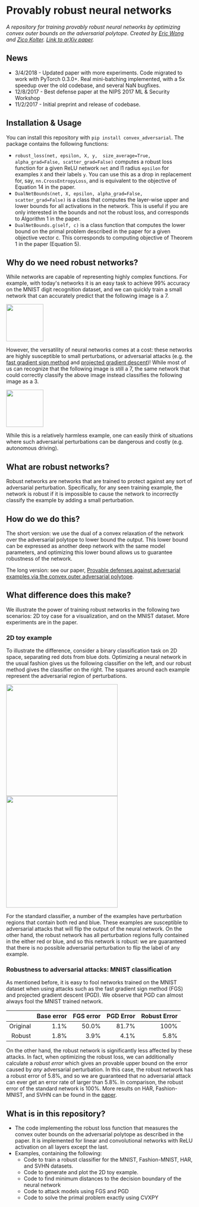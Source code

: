 # Provably robust neural networks

*A repository for training provably robust neural networks by optimizing
convex outer bounds on the adversarial polytope. Created by [Eric Wong](https://riceric22.github.io) and [Zico Kolter](http://zicokolter.com). [Link to arXiv paper][paper].*

[paper]: https://arxiv.org/abs/1711.00851

## News
+ 3/4/2018 - Updated paper with more experiments. Code migrated to work with
  PyTorch 0.3.0+. Real mini-batching implemented, with a 5x speedup over the
  old codebase, and several NaN bugfixes. 
+ 12/8/2017 - Best defense paper at the NIPS 2017 ML & Security Workshop
+ 11/2/2017 - Initial preprint and release of codebase. 

## Installation & Usage
You can install this repository with 
`pip install convex_adversarial`. The package contains the following functions: 
+ `robust_loss(net, epsilon, X, y, 
                size_average=True, alpha_grad=False, scatter_grad=False)`
    computes a robust loss function for a given ReLU network `net` and l1 
    radius `epsilon` for examples `X` and their labels `y`. You can use 
    this as a drop in replacement for, say, `nn.CrossEntropyLoss`, and is
    equivalent to the objective of Equation 14 in the paper. 
+ `DualNetBounds(net, X, epsilon, alpha_grad=False, scatter_grad=False)`
    is a class that computes the layer-wise upper and lower bounds for all
    activations in the network. This is useful if you are only interested 
    in the bounds and not the robust loss, and corresponds to Algorithm 
    1 in the paper. 
+ `DualNetBounds.g(self, c)` is a class function that computes the lower
    bound on the primal problem described in the paper for a given 
    objective vector c. This corresponds to computing objective of Theorem 1 in
    the paper (Equation 5). 

## Why do we need robust networks? 
While networks are capable of representing highly complex functions. For
example, with today's networks it is an easy task to achieve 99% accuracy on
the MNIST digit recognition dataset, and we can quickly train a small network
that can accurately predict that the following image is a 7.

<img src="https://github.com/locuslab/convex_adversarial.release/blob/master/images/seven.png" width="100">

However, the versatility of neural networks comes at a cost: these networks
are highly susceptible to small perturbations, or adversarial attacks (e.g. the [fast gradient sign method](https://arxiv.org/abs/1412.6572) and [projected gradient descent](https://arxiv.org/abs/1706.06083))! While
most of us can recognize that the following image is still a 7, the same
network that could correctly classify the above image instead classifies 
the following image as a 3.

<img src="https://github.com/locuslab/convex_adversarial.release/blob/master/images/seven_adversarial.png" width="100">

While this is a relatively harmless example, one can easily think of
situations where such adversarial perturbations can be dangerous and costly
(e.g. autonomous driving). 

## What are robust networks? 
Robust networks are networks that are trained to protect against any sort of
adversarial perturbation. Specifically, for any seen training example, the
network is robust if it is impossible to cause the network to incorrectly
classify the example by adding a small perturbation.

## How do we do this? 
The short version: we use the dual of a convex relaxation of the network over
the adversarial polytope to lower bound the output. This lower bound can be
expressed as another deep network with the same model parameters, and
optimizing this lower bound allows us to guarantee robustness of the network.

The long version: see our paper, [Provable defenses against adversarial examples via the convex outer adversarial polytope][paper]. 

## What difference does this make? 
We illustrate the power of training robust networks in the following two scenarios: 2D toy case for a visualization, and on the MNIST dataset. More experiments are in the paper. 

### 2D toy example
To illustrate the difference, consider a binary classification task on 2D
space, separating red dots from blue dots. Optimizing a neural network in the
usual fashion gives us the following classifier on the left, and our robust
method gives the classifier on the right. The squares around each example
represent the adversarial region of perturbations.

<p float="left">
<img src="https://github.com/locuslab/convex_adversarial.release/blob/master/images/normal_trained.png" width="300">
<img src="https://github.com/locuslab/convex_adversarial.release/blob/master/images/robust_trained.png" width="300">
</p>

For the standard classifier, a number of the examples have perturbation
regions that contain both red and blue. These examples are susceptible to
adversarial attacks that will flip the output of the neural network. On the
other hand, the robust network has all perturbation regions fully contained in
the either red or blue, and so this network is robust: we are guaranteed that
there is no possible adversarial perturbation to flip the label of any
example.

### Robustness to adversarial attacks: MNIST classification
As mentioned before, it is easy to fool networks trained on the MNIST dataset 
when using attacks such as the fast gradient sign method (FGS) and projected gradient descent (PGD). We observe that PGD can almost always fool the MNIST trained network. 

|          | Base error | FGS error | PGD Error | Robust Error |
| --------:| ----------:|----------:| ---------:| ------------:|
| Original |       1.1% |     50.0% |     81.7% |         100% |
|   Robust |       1.8% |      3.9% |      4.1% |         5.8% |

On the other hand, the robust network is significantly less affected by these
attacks. In fact, when optimizing the robust loss, we can additionally
calculate a *robust error* which gives an provable upper bound on the error
caused by *any* adversarial perturbation. In this case, the robust network has
a robust error of 5.8%, and so we are guaranteed that no adversarial attack
can ever get an error rate of larger than 5.8%. In comparison, the robust
error of the standard network is 100%. More results on HAR, Fashion-MNIST, and
SVHN can be found in the [paper][paper]. 

## What is in this repository? 
+ The code implementing the robust loss function that measures the convex
  outer bounds on the adversarial polytope as described in the paper. It is
  implemented for linear and convolutional networks with ReLU activation on all
  layers except the last. 
+ Examples, containing the following: 
  + Code to train a robust classifier for the MNIST, Fashion-MNIST, HAR, and SVHN datasets. 
  + Code to generate and plot the 2D toy example.
  + Code to find minimum distances to the decision boundary of the neural network
  + Code to attack models using FGS and PGD
  + Code to solve the primal problem exactly using CVXPY
